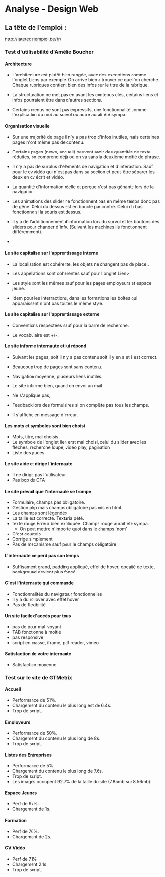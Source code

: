 # Analyse - Design Web

## La tête de l'emploi :

http://latetedelemploi.be/fr/

### Test d'utilisabilité d'Amélie Boucher

#### Architecture

- L'architecture est plutôt bien rangée, avec des exceptions comme l'onglet Liens par exemple. On arrive bien a trouver
  ce que l'on cherche. Chaque rubriques contient bien des infos sur le titre de la rubrique.

- La structuration ne met pas en avant les contenus clés, certains liens et infos pourraient être dans d'autres
  sections.

- Certains menus ne sont pas expressifs, une fonctionnalité comme l'explication du mot au survol ou autre aurait été
  sympa.

#### Organisation visuelle

- Sur une majorité de page il n'y a pas trop d'infos inutiles, mais certaines pages n'ont même pas de contenu.

- Certains pages (news, accueil) peuvent avoir des quantités de texte réduites, on comprend déjà où on va sans la
  deuxième moitié de phrase.

- Il n'y a pas de surplus d'éléments de navigation et d'interaction. Sauf pour le cv vidéo qui n'est pas dans sa section
  et peut-être séparer les deux en cv écrit et vidéo.

- La quantité d'information réelle et perçue n'est pas gênante lors de la navigation.

- Les animations des slider ne fonctionnent pas en même temps donc pas de gêne. Celui du dessus est en boucle par
  contre. Celui du bas fonctionne si la souris est dessus.

- Il y a de l'additionnement d'information lors du survol et les boutons des sliders pour changer d'info. (Suivant les
  machines ils fonctionnent différemment).

-

#### Le site capitalise sur l'apprentissage interne

- La localisation est cohérente, les objets ne changent pas de place..

- Les appellations sont cohérentes sauf pour l'onglet Lien>

- Les style sont les mêmes sauf pour les pages employeurs et espace jeune.

- Idem pour les interractions, dans les formations les boîtes qui apparaissent n'ont pas toutes le même style.

#### Le site capitalise sur l'apprentissage externe

- Conventions respectées sauf pour la barre de recherche.

- Le vocabulaire est +/-.

#### Le site informe internaute et lui répond

- Suivant les pages, soit il n'y a pas contenu soit il y en a et il est correct.

- Beaucoup trop de pages sont sans contenu.

- Navigation moyenne, plusieurs liens inutiles.

- Le site informe bien, quand on envoi un mail

- Ne s'applique pas,

- Feedback lors des formulaires si on complète pas tous les champs.

- Il s'affiche en message d'erreur.

#### Les mots et symboles sont bien choisi

- Mots, titre, mal choisis
- Le symbole de l'onglet lien erst mal choisi, celui du slider avec les flèches, recherche loupe, vidéo play, pagination
- Liste des puces

#### Le site aide et dirige l'internaute

- Il ne dirige pas l'utilisateur
- Pas bcp de CTA

#### Le site prévoit que l'internaute se trompe

- Formulaire, champs pas obligatoire.
- Gestion php mais champs obligatoire pas mis en html.
- Les champs sont légendés
- La taille est correcte. Textaria pété.
- texte rouge,Erreur bien expliquée. Champs rouge aurait été sympa.
    - On peut mettre n'importe quoi dans le champs 'nom'
- C'est courtois
- Corrige simplement
- Pas de mécanisme sauf pour le champs obligatoire

#### L'internaute ne perd pas son temps

- Suffisament grand, padding appliqué, effet de hover, opcaité de texte, background devient plus foncé

#### C'est l'internaute qui commande

- Fonctionnalités du navigateur fonctionnelles
- Il y a du rollover avec effet hover
- Pas de flexibilité

#### Un site facile d'accès pour tous

- pas de pour mal-voyant
- TAB fonctionne à moitié
- pas responsive
- script en masse, iframe, pdf reader, vimeo

#### Satisfaction de votre internaute

- Satisfaction moyenne

### Test sur le site de GTMetrix

#### Accueil

- Performance de 51%.
- Chargement du contenu le plus long est de 6.4s.
- Trop de script.

#### Employeurs

- Performance de 50%.
- Chargement du contenu le plus long de 8s.
- Trop de script.

#### Listes des Entreprises

- Performance de 5%.
- Chargement du contenu le plus long de 7.6s.
- Trop de script.
- Les images occupent 92.7% de la taille du site (7.85mb sur 8.56mb).

#### Espace Jeunes

- Perf de 97%.
- Chargement de 1s.

#### Formation

- Perf de 76%.
- Chargement de 2s.

#### CV Vidéo

- Perf de 71%
- Chargement 2.1s
- Trop de script.